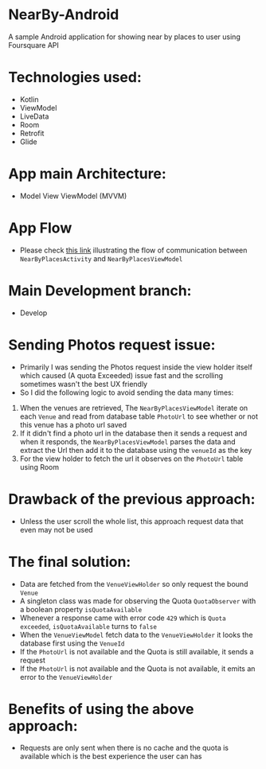 # NearBy-Android

A sample Android application for showing near by places to user using Foursquare API

# Technologies used: 
- Kotlin
- ViewModel
- LiveData
- Room
- Retrofit
- Glide
# App main Architecture:
- Model View ViewModel (MVVM)
# App Flow
- Please check [this link](https://i.postimg.cc/Cxf9tzkP/Send-request-flow-chart.png) illustrating the flow of communication between `NearByPlacesActivity` and `NearByPlacesViewModel`
# Main Development branch:
- Develop
# Sending Photos request issue: 
- Primarily I was sending the Photos request inside the view holder itself which caused (A quota Exceeded) issue fast and the scrolling sometimes wasn't the best UX friendly
- So I did the following logic to avoid sending the data many times:
1) When the venues are retrieved, The `NearByPlacesViewModel` iterate on each `Venue` and read from database table `PhotoUrl` to see whether or not this venue has a photo url saved
2) If it didn't find a photo url in the database then it sends a request and when it responds, the `NearByPlacesViewModel` parses the data and extract the Url then add it to the database using the `venueId` as the key
3) For the view holder to fetch the url it observes on the `PhotoUrl` table using Room
# Drawback of the previous approach:
- Unless the user scroll the whole list, this approach request data that even may not be used
# The final solution:
- Data are fetched from the `VenueViewHolder` so only request the bound `Venue`
- A singleton class was made for observing the Quota `QuotaObserver` with a boolean property `isQuotaAvailable`
- Whenever a response came with error code `429` which is `Quota exceeded`, `isQuotaAvailable` turns to `false`
- When the `VenueViewModel` fetch data to the `VenueViewHolder` it looks the database first using the `VenueId`
- If the `PhotoUrl` is not available and the Quota is still available, it sends a request
- If the `PhotoUrl` is not available and the Quota is not available, it emits an error to the `VenueViewHolder`
# Benefits of using the above approach:
- Requests are only sent when there is no cache and the quota is available which is the best experience the user can has
